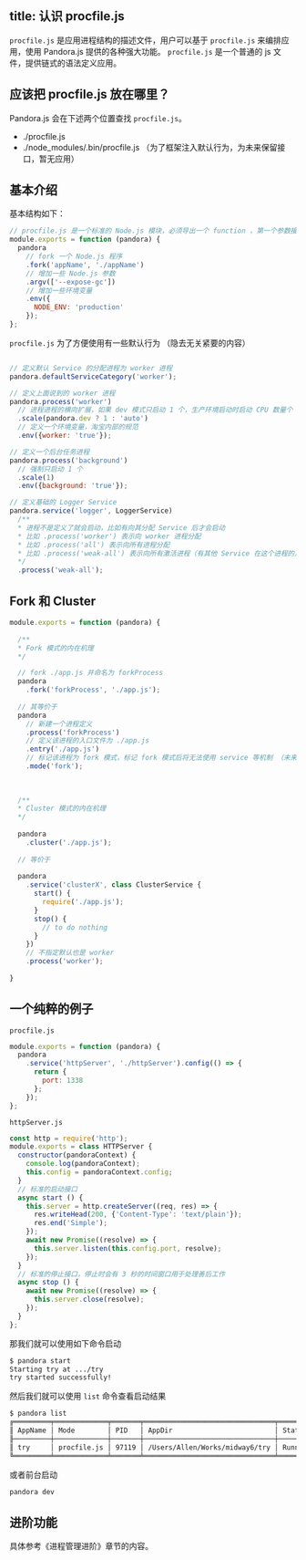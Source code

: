 title: 认识 procfile.js
---

`procfile.js` 是应用进程结构的描述文件，用户可以基于 `procfile.js` 来编排应用，使用 Pandora.js 提供的各种强大功能。
`procfile.js` 是一个普通的 js 文件，提供链式的语法定义应用。

## 应该把 procfile.js 放在哪里？ 

Pandora.js 会在下述两个位置查找 `procfile.js`。

* ./procfile.js
* ./node_modules/.bin/procfile.js （为了框架注入默认行为，为未来保留接口，暂无应用）

## 基本介绍

基本结构如下：

```javascript
// procfile.js 是一个标准的 Node.js 模块，必须导出一个 function ，第一个参数接受 pandora 对象用于定义
module.exports = function (pandora) { 
  pandora
    // fork 一个 Node.js 程序
    .fork('appName', './appName')
    // 增加一些 Node.js 参数
    .argv(['--expose-gc'])
    // 增加一些环境变量
    .env({
      NODE_ENV: 'production'
    });
};
```

`procfile.js` 为了方便使用有一些默认行为 （隐去无关紧要的内容）

```javascript

// 定义默认 Service 的分配进程为 worker 进程
pandora.defaultServiceCategory('worker');

// 定义上面说到的 worker 进程 
pandora.process('worker')
  // 进程进程的横向扩展，如果 dev 模式只启动 1 个，生产环境启动时启动 CPU 数量个
  .scale(pandora.dev ? 1 : 'auto')
  // 定义一个环境变量，淘宝内部的规范
  .env({worker: 'true'});

// 定义一个后台任务进程
pandora.process('background')
  // 强制只启动 1 个
  .scale(1)
  .env({background: 'true'});

// 定义基础的 Logger Service
pandora.service('logger', LoggerService)
  /**
  * 进程不是定义了就会启动，比如有向其分配 Service 后才会启动
  * 比如 .process('worker') 表示向 worker 进程分配
  * 比如 .process('all') 表示向所有进程分配
  * 比如 .process('weak-all') 表示向所有激活进程（有其他 Service 在这个进程的）分配
  */
  .process('weak-all');

```

## Fork 和 Cluster

```javascript
module.exports = function (pandora) {
  
  /**
  * Fork 模式的内在机理
  */

  // fork ./app.js 并命名为 forkProcess
  pandora
    .fork('forkProcess', './app.js');
  
  // 其等价于 
  pandora
    // 新建一个进程定义
    .process('forkProcess')
    // 定义该进程的入口文件为 ./app.js
    .entry('./app.js')
    // 标记该进程为 fork 模式，标记 fork 模式后将无法使用 service 等机制 （未来版本中会进行改进）
    .mode('fork');
    
    
  
  /**
  * Cluster 模式的内在机理
  */
  
  pandora
    .cluster('./app.js');
  
  // 等价于
  
  pandora
    .service('clusterX', class ClusterService {
      start() {
        require('./app.js');
      }
      stop() {
        // to do nothing
      }
    })
    // 不指定默认也是 worker
    .process('worker');
  
}
```

## 一个纯粹的例子
 
`procfile.js`
 
```javascript
module.exports = function (pandora) {
  pandora
    .service('httpServer', './httpServer').config(() => {
      return {
        port: 1338
      };
    });
};
```

`httpServer.js`

```javascript
const http = require('http');
module.exports = class HTTPServer {
  constructor(pandoraContext) {
    console.log(pandoraContext);
    this.config = pandoraContext.config;
  }
  // 标准的启动接口
  async start () {
    this.server = http.createServer((req, res) => {
      res.writeHead(200, {'Content-Type': 'text/plain'});
      res.end('Simple');
    });
    await new Promise((resolve) => {
      this.server.listen(this.config.port, resolve);
    });
  }
  // 标准的停止接口，停止时会有 3 秒的时间窗口用于处理善后工作
  async stop () {
    await new Promise((resolve) => {
      this.server.close(resolve);
    });
  }
};
```

那我们就可以使用如下命令启动

```bash
$ pandora start
Starting try at .../try
try started successfully!
```

然后我们就可以使用 `list` 命令查看启动结果

```bash
$ pandora list   
╔═════════╤═════════════╤═══════╤════════════════════════════════╤═════════╤══════════╤═══════════════════════╗
║ AppName │ Mode        │ PID   │ AppDir                         │ State   │ Uptime           │ Restart Count ║
╟─────────┼─────────────┼───────┼────────────────────────────────┼─────────┼──────────┼───────────────────────╢
║ try     │ procfile.js │ 97119 │ /Users/Allen/Works/midway6/try │ Running │ 2747.483 seconds │ 0             ║
╚═════════╧═════════════╧═══════╧════════════════════════════════╧═════════╧══════════╧═══════════════════════╝

```

或者前台启动

```bash
pandora dev
```


## 进阶功能

具体参考《进程管理进阶》章节的内容。

